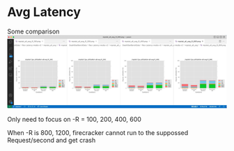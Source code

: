 # Avg Latency
Some comparison
![Avg_Latency_comparison](mpstat_all_avg_t_10_c_30_frontCore4_wrk_1_media.jpg)

Only need to focus on -R = 100, 200, 400, 600

When -R is 800, 1200, firecracker cannot run to the suppossed Request/second and get crash
